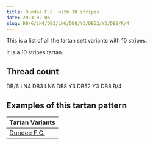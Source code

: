 ```yaml
---
title: Dundee F.C. with 10 stripes
date: 2023-02-05
slug: DB/6/LN4/DB3/LN6/DB8/Y3/DB52/Y3/DB8/R/4
---
```

This is a list of all the tartan sett variants with 10 stripes.

It is a 10 stripes tartan.


## Thread count
DB/6 LN4 DB3 LN6 DB8 Y3 DB52 Y3 DB8 R/4

## Examples of this tartan pattern

| Tartan Variants |
|---------------|
| [Dundee F.C.](/variants/db/6/ln4/db3/ln6/db8/y3/db52/y3/db8/r/4-db000050-lne0e0e0-rc00000-yf0c000)||
